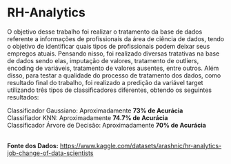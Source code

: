 # RH-Analytics


O objetivo desse trabalho foi realizar o tratamento da base de dados referente a informações de profissionais da área de ciência de dados, tendo o objetivo de identificar quais tipos de profissionais podem deixar seus empregos atuais. Pensando nisso, foi realizado diversas tratativas na base de dados sendo elas, imputação de valores, tratamento de outliers, encoding de variáveis, tratamento de valores ausentes, entre outros. Além disso, para testar a qualidade do processo de tratamento dos dados, como resultado final do trabalho, foi realizado a predição da variável target utilizando três tipos de classificadores diferentes, obtendo os seguintes resultados:

Classificador Gaussiano: Aproximadamente **73% de Acurácia**<br>
Classifiador KNN: Aproximadamente **74.7% de Acurácia**<br>
Classificador Árvore de Decisão: Aproximadamente **70% de Acurácia**<br><br>

**Fonte dos Dados:** https://www.kaggle.com/datasets/arashnic/hr-analytics-job-change-of-data-scientists

